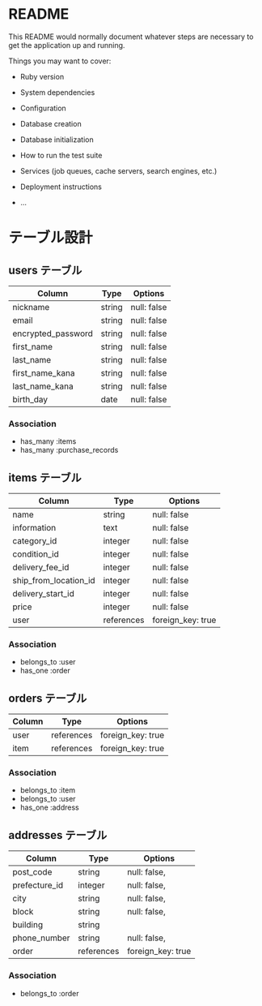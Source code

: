 # README

This README would normally document whatever steps are necessary to get the
application up and running.

Things you may want to cover:

* Ruby version

* System dependencies

* Configuration

* Database creation

* Database initialization

* How to run the test suite

* Services (job queues, cache servers, search engines, etc.)

* Deployment instructions

* ...


# テーブル設計

## users テーブル

| Column              | Type    | Options     |
| -----------------   | ------- | ----------- |
| nickname            | string  | null: false |
| email               | string  | null: false |
| encrypted_password  | string  | null: false |
| first_name          | string  | null: false |
| last_name           | string  | null: false |
| first_name_kana     | string  | null: false |
| last_name_kana      | string  | null: false |
| birth_day           | date    | null: false |プルダウン
### Association

- has_many :items
- has_many :purchase_records




## items テーブル

| Column                | Type       | Options           |
| --------------------- | ---------- | -----------       |
| name                  | string     | null: false       |40まで
| information           | text       | null: false       |1000まで
| category_id           | integer    | null: false       |プルダウン
| condition_id          | integer    | null: false       |プルダウン
| delivery_fee_id       | integer    | null: false       |プルダウン
| ship_from_location_id | integer    | null: false       |プルダウン
| delivery_start_id     | integer    | null: false       |プルダウン
| price                 | integer    | null: false       |¥300〜9,999,999
| user                  | references | foreign_key: true |



### Association

- belongs_to :user
- has_one    :order






## orders テーブル

| Column      | Type       | Options           |
| ----------- | ---------- | ----------------- |
| user        | references | foreign_key: true |
| item        | references | foreign_key: true |

### Association

- belongs_to :item
- belongs_to :user
- has_one    :address





## addresses テーブル

| Column             | Type       | Options                        |
| ------------------ | ---------- | ------------------------------ |
| post_code          | string     | null: false,                   |
| prefecture_id      | integer    | null: false,                   |プルダウン
| city               | string     | null: false,                   |
| block              | string     | null: false,                   |
| building           | string     |                                |
| phone_number       | string     | null: false,                   |
| order              | references | foreign_key: true              |

### Association

- belongs_to :order